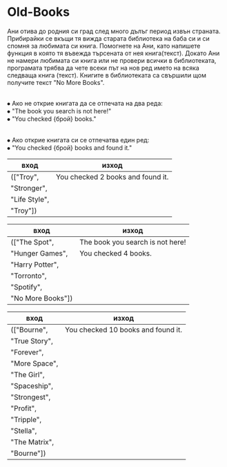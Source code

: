 # Old-Books
Ани отива до родния си град след много дълъг период извън страната. Прибирайки се вкъщи тя вижда старата библиотека на баба си и си спомня за любимата си книга. Помогнете на Ани, като напишете функция в която тя въвежда търсената от нея книга(текст). Докато Ани не намери любимата си книга или не провери всички в библиотеката, програмата трябва да чете всеки път на нов ред името на всяка следваща книга (текст). Книгите в библиотеката са свършили щом получите текст "No More Books".

<br>⦁	Ако не открие книгата да се отпечата на два реда: 
<br>⦁	"The book you search is not here!"
<br>⦁	"You checked {брой} books."

<br>⦁	Ако открие книгата си се отпечатва един ред:
<br>⦁	"You checked {брой} books and found it."  

| вход          | изход                             |
|---------------|-----------------------------------|
| (["Troy",     | You checked 2 books and found it. |
| "Stronger",   |                                   |
| "Life Style", |                                   |
| "Troy"])      |                                   |

| вход              | изход                            |
|-------------------|----------------------------------|
| (["The Spot",     | The book you search is not here! |
| "Hunger Games",   | You checked 4 books.             |
| "Harry Potter",   |                                  |
| "Torronto",       |                                  |
| "Spotify",        |                                  |
| "No More Books"]) |                                  |

| вход          | изход                              |
|---------------|------------------------------------|
| (["Bourne",   | You checked 10 books and found it. |
| "True Story", |                                    |
| "Forever",    |                                    |
| "More Space", |                                    |
| "The Girl",   |                                    |
| "Spaceship",  |                                    |
| "Strongest",  |                                    |
| "Profit",     |                                    |
| "Tripple",    |                                    |
| "Stella",     |                                    |
| "The Matrix", |                                    |
| "Bourne"])    |                                    |
